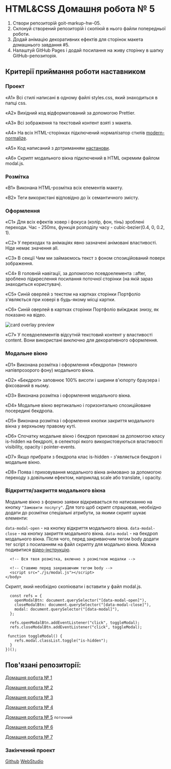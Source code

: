 # HTML&CSS Домaшня робота № 5

1. Створи репозиторій goit-markup-hw-05.
2. Склонуй створений репозиторій і скопіюй в нього файли попередньої роботи.
3. Додай анімацію декоративних ефектів для сторінок макета домашнього завдання #5.
4. Налаштуй GitHub Pages і додай посилання на живу сторінку в шапку GitHub-репозиторія.
   
## Критерії приймання роботи наставником

### Проект
«A1» Всі стилі написані в одному файлі styles.css, який знаходиться в папці css.

«A2» Вихідний код відформатований за допомогою Prettier.

«A3» Всі зображення та текстовий контент взяті з макета.

«A4» На всіх HTML-сторінках підключений нормалізатор стилів [modern-normalize](https://github.com/sindresorhus/modern-normalize).

«A5» Код написаний з дотриманням [настанови](https://codeguide.co/).

«A6» Скрипт модального вікна підключений в HTML окремим файлом modal.js.

### Розмітка
«B1» Виконана HTML-розмітка всіх елементів макету.

«B2» Теги використані відповідно до їх семантичного змісту.

### Оформлення
«C1» Для всіх ефектів ховер і фокуса (колір, фон, тінь) зроблені переходи. Час - 250ms, функція розподілу часу - cubic-bezier(0.4, 0, 0.2, 1).

«C2» У переходах та анімаціях явно зазначені анімовані властивості. Ніде немає значення all.

«C3» В секції Чим ми займаємось текст з фоном спозиційований поверх зображення.

«C4» В головній навігації, за допомогою псевдоелемента ::after, зроблено підкреслення посилання поточної сторінки (на якій зараз знаходиться користувач).

«C5» Синій оверлей з текстом на картках сторінки Портфоліо з'являється при ховері в будь-якому місці картки.

«C6» Синій оверлей в картках сторінки Портфоліо виїжджає знизу, як показано на відео.

![card overlay preview](https://textbook.edu.goit.global/lms-html-css-homework/v2/uk/img/05-preview.gif)

«C7» У псевдоелементів відсутній текстовий контент у властивості content. Вони використані виключно для декоративного оформлення.

### Модальне вікно
«D1» Виконана розмітка і оформлення «бекдропа» (темного напівпрозорого фону) модального вікна.

«D2» «Бекдроп» заповнює 100% висоти і ширини в'юпорту браузера і фіксований в ньому.

«D3» Виконана розмітка і оформлення модального вікна.

«D4» Модальне вікно вертикально і горизонтально спозиційоване посередині бекдропа.

«D5» Виконана розмітка і оформлення кнопки закриття модального вікна у верхньому правому куті.

«D6» Спочатку модальне вікно і бекдроп приховані за допомогою класу is-hidden на бекдропі, в селекторі якого використовуються властивості visibility, opacity і pointer-events.

«D7» Якщо прибрати з бекдропа клас is-hidden - з'являється бекдроп і модальне вікно.

«D8» Поява і приховування модального вікна анімовано за допомогою переходу з довільним ефектом, наприклад scale або translate, і opacity.

### Відкриття/закриття модального вікна
Модальне вікно з формою заявки відкривається по натисканню на кнопку `"Замовити послугу"`. Для того щоб скрипт спрацював, необхідно додати до розмітки спеціальні атрибути, за якими скрипт шукає елементи:

`data-modal-open` - на кнопку відкриття модального вікна.
`data-modal-close` - на кнопку закриття модального вікна.
`data-modal` - на бекдроп модального вікна.
Після чого, перед закриваючим тегом body додати тег script з посиланням на файл скрипту для модально вікна. Можна подивитися [відео-інструкцію](https://drive.google.com/file/d/1yasixN2K-9DdsYtKCJWVay9WbyTZai0t/view).

```<body>
  <!-- Вся твоя розмітка, включно з розміткою модалки -->

  <!-- Ставимо перед закриваючим тегом body -->
  <script src="./js/modal.js"></script>
</body>
```

Скрипт, який необхідно скопіювати і вставити у файл modal.js.

``` (() => {
  const refs = {
    openModalBtn: document.querySelector("[data-modal-open]"),
    closeModalBtn: document.querySelector("[data-modal-close]"),
    modal: document.querySelector("[data-modal]"),
  };

  refs.openModalBtn.addEventListener("click", toggleModal);
  refs.closeModalBtn.addEventListener("click", toggleModal);

 function toggleModal() {
    refs.modal.classList.toggle("is-hidden");
  }
})();
```

## Пов'язані репозиторії:
[Домашня робота № 1](https://github.com/acvetochka/goit-markup-hw-01)

[Домашня робота № 2](https://github.com/acvetochka/goit-markup-hw-02)

[Домашня робота № 3](https://github.com/acvetochka/goit-markup-hw-03)

[Домашня робота № 4](https://github.com/acvetochka/goit-markup-hw-04)

[Домашня робота № 5](https://github.com/acvetochka/goit-markup-hw-05) `поточний`

[Домашня робота № 6](https://github.com/acvetochka/goit-markup-hw-06)

[Домашня робота № 7](https://github.com/acvetochka/goit-markup-hw-07)

### Закінчений проект
[Github](https://github.com/acvetochka/WebStudio) [WebStudio](acvetochka.github.io/WebStudio/)
